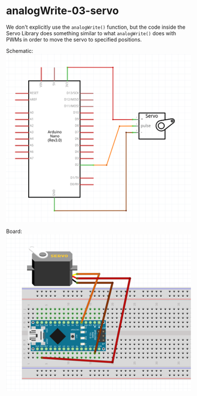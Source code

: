 # analogWrite-03-servo
We don't explicitly use the ```analogWrite()``` function, but the code inside the Servo Library does something similar to what ```analogWrite()``` does with PWMs in order to move the servo to specified positions.

Schematic:
![](../../imgs/servo_sch.png)

Board:
![](../../imgs/servo_bb.png)
